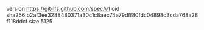 version https://git-lfs.github.com/spec/v1
oid sha256:b2af3ee3288480371a30c1c8aec74a79dff80fdc04898c3cda768a28f118ddcf
size 5125
